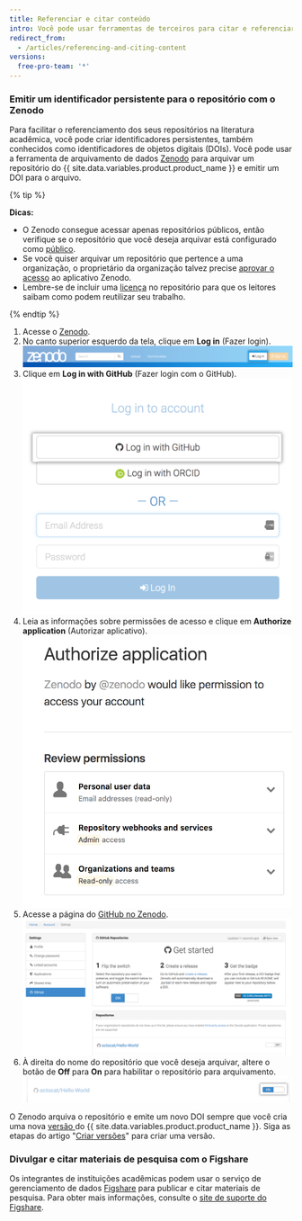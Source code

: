 ```yaml
---
title: Referenciar e citar conteúdo
intro: Você pode usar ferramentas de terceiros para citar e referenciar conteúdo no GitHub.
redirect_from:
  - /articles/referencing-and-citing-content
versions:
  free-pro-team: '*'
---
```


### Emitir um identificador persistente para o repositório com o Zenodo

Para facilitar o referenciamento dos seus repositórios na literatura acadêmica, você pode criar identificadores persistentes, também conhecidos como identificadores de objetos digitais (DOIs). Você pode usar a ferramenta de arquivamento de dados [Zenodo](https://zenodo.org/about) para arquivar um repositório do {{ site.data.variables.product.product_name }} e emitir um DOI para o arquivo.

{% tip %}

**Dicas:**
- O Zenodo consegue acessar apenas repositórios públicos, então verifique se o repositório que você deseja arquivar está configurado como [público](/articles/making-a-private-repository-public).
- Se você quiser arquivar um repositório que pertence a uma organização, o proprietário da organização talvez precise [aprovar o acesso](/articles/approving-oauth-apps-for-your-organization) ao aplicativo Zenodo.
- Lembre-se de incluir uma [licença](/articles/open-source-licensing) no repositório para que os leitores saibam como podem reutilizar seu trabalho.

{% endtip %}

1. Acesse o [Zenodo](http://zenodo.org/).
2. No canto superior esquerdo da tela, clique em **Log in** (Fazer login). ![Botão de login do Zenodo](/assets/images/help/repository/zenodo_login.png)
3. Clique em **Log in with GitHub** (Fazer login com o GitHub). ![Login no Zenodo com o GitHub](/assets/images/help/repository/zenodo_login_with_github.png)
4. Leia as informações sobre permissões de acesso e clique em **Authorize application** (Autorizar aplicativo). ![Autorizar o Zenodo](/assets/images/help/repository/zenodo_authorize.png)
5. Acesse a página do [GitHub no Zenodo](https://zenodo.org/account/settings/github/). ![Página do GitHub no Zenodo](/assets/images/help/repository/zenodo_github_page.png)
6. À direita do nome do repositório que você deseja arquivar, altere o botão de **Off** para **On** para habilitar o repositório para arquivamento. ![Habilitar arquivamento do Zenodo no repositório](/assets/images/help/repository/zenodo_toggle_on.png)

O Zenodo arquiva o repositório e emite um novo DOI sempre que você cria uma nova [versão ](/articles/about-releases/) do {{ site.data.variables.product.product_name }}. Siga as etapas do artigo "[Criar versões](/articles/creating-releases/)" para criar uma versão.

### Divulgar e citar materiais de pesquisa com o Figshare

Os integrantes de instituições acadêmicas podem usar o serviço de gerenciamento de dados [Figshare](http://figshare.com) para publicar e citar materiais de pesquisa. Para obter mais informações, consulte o [site de suporte do Figshare](https://knowledge.figshare.com/articles/item/how-to-connect-figshare-with-your-github-account).
